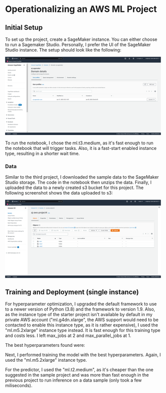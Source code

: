 # Operationalizing an AWS ML Project

## Initial Setup

To set up the project, create a SageMaker instance. You can either choose to run a Sagemaker Studio. Personally, I prefer the UI of the SageMaker Studio instance. The setup should look like the following:

![Sagemaker Studio Instance](screenshots/sagemaker-instance.png)

To run the notebook, I chose the ml.t3.medium, as it's fast enough to run the notebook that will trigger tasks. Also, it is a fast-start enabled instance type, resulting in a shorter wait time.

### Data

Similar to the third project, I downloaded the sample data to the SageMaker Studio storage. The code in the notebook then unzips the data. Finally, I uploaded the data to a newly created s3 bucket for this project. The following screenshot shows the data uploaded to s3:

![ML data uploaded to S3 bucket](screenshots/s3.png)

## Training and Deployment (single instance)

For hyperparameter optimization, I upgraded the default framework to use to a newer version of Python (3.8) and the framework to version 1.9. Also, as the instance type of the starter project isn't available by default in my private AWS account ("ml.g4dn.xlarge", the AWS support would need to be contacted to enable this instance type, as it is rather expensive), I used the "ml.m5.2xlarge" instance type instead. It is fast enough for this training type and costs less. I left max_jobs at 2 and max_parallel_jobs at 1. 

The best hyperparameters found were: 

Next, I performed training the model with the best hyperparameters. Again, I used the "ml.m5.2xlarge" instance type.

For the predictor, I used the "ml.t2.medium", as it's cheaper than the one suggested in the sample project and was more than fast enough in the previous project to run inference on a data sample (only took a few miliseconds). 

